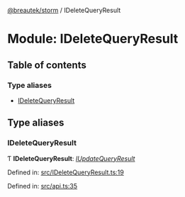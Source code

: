 [@breautek/storm](../README.md) / IDeleteQueryResult

# Module: IDeleteQueryResult

## Table of contents

### Type aliases

- [IDeleteQueryResult](ideletequeryresult.md#ideletequeryresult)

## Type aliases

### IDeleteQueryResult

Ƭ **IDeleteQueryResult**: [*IUpdateQueryResult*](../interfaces/iupdatequeryresult.iupdatequeryresult-1.md)

Defined in: [src/IDeleteQueryResult.ts:19](https://github.com/breautek/storm/blob/0cbae4b/src/IDeleteQueryResult.ts#L19)

Defined in: [src/api.ts:35](https://github.com/breautek/storm/blob/0cbae4b/src/api.ts#L35)
